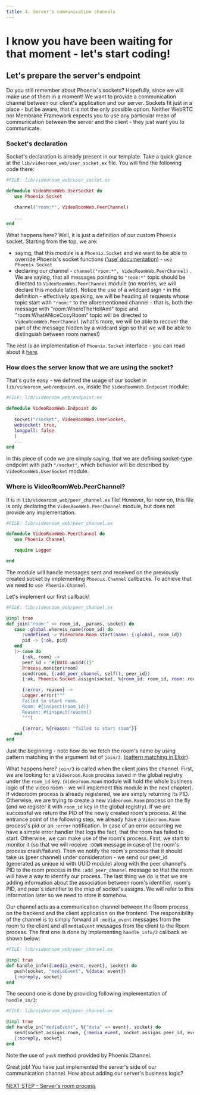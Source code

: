 ```yaml
---
title: 4. Server's communication channels
---
```


# I know you have been waiting for that moment - let's start coding!
## Let's prepare the server's endpoint
Do you still remember about Phoenix's sockets? Hopefully, since we will make use of them in a moment! We want to provide a communication channel between our client's application and our server.
Sockets fit just in a place - but be aware, that it is not the only possible option. Neither WebRTC nor Membrane Framework expects you to use any particular mean of communication between 
the server and the client - they just want you to communicate. 

### Socket's declaration
Socket's declaration is already present in our template. Take a quick glance at the `lib/videoroom_web/user_socket.ex` file.
You will find the following code there:

```elixir
#FILE: lib/videoroom_web/user_socket.ex

defmodule VideoRoomWeb.UserSocket do
   use Phoenix.Socket

   channel("room:*", VideoRoomWeb.PeerChannel)
   
   ...
end
```

What happens here? Well, it is just a definition of our custom Phoenix socket. Starting from the top, we are:
+ saying, that this module is a `Phoenix.Socket` and we want to be able to override Phoenix's socket functions (['use' documentation](https://elixir-lang.org/getting-started/alias-require-and-import.html#use)) - ```use Phoenix.Socket```
+ declaring our channel - ```channel("room:*", VideoRoomWeb.PeerChannel)``` . We are saying, that all messages pointing to ```"room:*"``` topic should be directed to `VideoRoomWeb.PeerChannel` module (no worries, we will declare this module later). Notice the use of a wildcard sign ```*``` in the definition - effectively speaking, we will be heading all requests whose topic start with ```"room:"``` to the aforementioned channel - that is, both the message with "room:WhereTheHellAmI" topic and "room:WhatANiceCosyRoom" topic will be directed to `VideoRoomWeb.PeerChannel` (what's more, we will be able to recover the part of the message hidden by a wildcard sign so that we will be able to distinguish between room names!)

The rest is an implementation of `Phoenix.Socket` interface \- you can read about it [here](https://hexdocs.pm/phoenix/Phoenix.Socket.html#callbacks).

### How does the server know that we are using the socket?
That's quite easy - we defined the usage of our socket in `lib/videoroom_web/endpoint.ex`, inside the `VideoRoomWeb.Endpoint` module:
```elixir
#FILE: lib/videoroom_web/endpoint.ex

defmodule VideoRoomWeb.Endpoint do 
   ...
   socket("/socket", VideoRoomWeb.UserSocket,
   websocket: true,
   longpoll: false
   )
   ...
end 
```
In this piece of code we are simply saying, that we are defining socket-type endpoint with path ```"/socket"```, which behavior will be described by 
```VideoRoomWeb.UserSocket``` module.

### Where is VideoRoomWeb.PeerChannel? 
It is in `lib/videoroom_web/peer_channel.ex` file! However, for now on, this file is only declaring the `VideoRoomWeb.PeerChannel` module, but does not provide any implementation.
```elixir
#FILE: lib/videoroom_web/peer_channel.ex

defmodule VideoRoomWeb.PeerChannel do
   use Phoenix.Channel

   require Logger

end
```

The module will handle messages sent and received on the previously created socket by implementing `Phoenix.Channel` callbacks. To achieve that we need to `use Phoenix.Channel`.

Let's implement our first callback!
```elixir
#FILE: lib/videoroom_web/peer_channel.ex

@impl true
def join("room:" <> room_id, _params, socket) do
   case :global.whereis_name(room_id) do
      :undefined -> Videoroom.Room.start(name: {:global, room_id})
      pid -> {:ok, pid}
   end
   |> case do
      {:ok, room} ->
      peer_id = "#{UUID.uuid4()}"
      Process.monitor(room)
      send(room, {:add_peer_channel, self(), peer_id})
      {:ok, Phoenix.Socket.assign(socket, %{room_id: room_id, room: room, peer_id: peer_id})}

      {:error, reason} ->
      Logger.error("""
      Failed to start room.
      Room: #{inspect(room_id)}
      Reason: #{inspect(reason)}
      """)

      {:error, %{reason: "failed to start room"}}
   end
end
```
Just the beginning - note how do we fetch the room's name by using pattern matching in the argument list of `join/3`. ([pattern matching in Elixir](https://elixir-lang.org/getting-started/pattern-matching.html#pattern-matching)). <br>

What happens here?
`join/3` is called when the client joins the channel. First, we are looking for a `Videoroom.Room` process saved in the global registry under the `room_id` key. 
(`Videoroom.Room` module will hold the whole business logic of the video room - we will implement this module in the next chapter).
If videoroom process is already registered, we are simply returning its PID. Otherwise, we are trying to create
a new `Videoroom.Room` process on the fly (and we register it with `room_id` key in the global registry). 
If we are successful we return the PID of the newly created room's process.
At the entrance point of the following step, we already have a `Videoroom.Room` process's pid or an `:error` notification. 
In case of an error occurring we have a simple error handler that logs the fact, that the room has failed to start. Otherwise, we can make use of the room's process. 
First, we start to monitor it (so that we will receive ```:DOWN``` message in case of the room's process crash/failure). Then we notify the room's process that 
it should take us (peer channel) under consideration - we send our peer_id (generated as unique id with UUID module) along with the peer channel's PID to 
the room process in the `:add_peer_channel` message so that the room will have a way to identify our process. The last thing we do is that we are adding information about the association between 
room's identifier, room's PID, and peer's identifier to the map of socket's assigns. We will refer to this information later so we need to store it somehow.


Our channel acts as a communication channel between the Room process on the backend and the client application on the frontend. The responsibility of the channel is to simply forward all `:media_event` messages from the room to the client and all `mediaEvent` messages from the client to the Room process. 
The first one is done by implementing `handle_info/2` callback as shown below:
```elixir
#FILE: lib/videoroom_web/peer_channel.ex

@impl true
def handle_info({:media_event, event}, socket) do
   push(socket, "mediaEvent", %{data: event})
   {:noreply, socket}
end
```
The second one is done by providing following implementation of `handle_in/3`:
```elixir
#FILE: lib/videoroom_web/peer_channel.ex

@impl true
def handle_in("mediaEvent", %{"data" => event}, socket) do
   send(socket.assigns.room, {:media_event, socket.assigns.peer_id, event})
   {:noreply, socket}
end
```
Note the use of `push` method provided by Phoenix.Channel. 

Great job! You have just implemented the server's side of our communication channel. How about adding our server's business logic?
<br><br>
[NEXT STEP - Server's room process](5_ImplementingServerRoom.md)